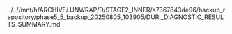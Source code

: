 ../..//mnt/h/ARCHIVE/.UNWRAP/D/STAGE2_INNER/a7367843de96/backup_repository/phase5_5_backup_20250805_103905/DURI_DIAGNOSTIC_RESULTS_SUMMARY.md